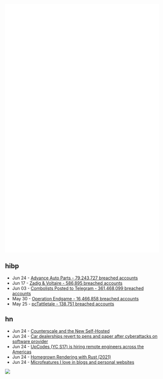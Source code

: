 ![Metrics](https://raw.githubusercontent.com/phixion/phixion/master/metrics.svg)

## hibp

<!--
for https://github.com/phixion/phixion/blob/main/.github/workflows/feeds.yml
-->
<!--START_SECTION:haveibeenpwnd-->
- Jun 24 - [Advance Auto Parts - 79,243,727 breached accounts](https://haveibeenpwned.com/PwnedWebsites#AdvanceAutoParts)
- Jun 17 - [Zadig & Voltaire - 586,895 breached accounts](https://haveibeenpwned.com/PwnedWebsites#ZadigVoltaire)
- Jun 03 - [Combolists Posted to Telegram - 361,468,099 breached accounts](https://haveibeenpwned.com/PwnedWebsites#TelegramCombolists)
- May 30 - [Operation Endgame - 16,466,858 breached accounts](https://haveibeenpwned.com/PwnedWebsites#OperationEndgame)
- May 25 - [pcTattletale - 138,751 breached accounts](https://haveibeenpwned.com/PwnedWebsites#pcTattletale)
<!--END_SECTION:haveibeenpwnd-->

## hn

<!--
for https://github.com/phixion/phixion/blob/main/.github/workflows/feeds.yml
-->
<!--START_SECTION:hn-->
- Jun 24 - [Counterscale and the New Self-Hosted](https://benv.ca/blog/posts/counterscale-and-the-new-self-hosted)
- Jun 24 - [Car dealerships revert to pens and paper after cyberattacks on software provider](https://apnews.com/article/car-dealerships-cyberattack-cdk-outage-3f7c81f6be0e212172b33cdc9f49feba)
- Jun 24 - [UpCodes (YC S17) is hiring remote engineers across the Americas](https://up.codes/careers?utm_source=HN)
- Jun 24 - [Homegrown Rendering with Rust (2021)](https://medium.com/embarkstudios/homegrown-rendering-with-rust-1e39068e56a7)
- Jun 24 - [Microfeatures I love in blogs and personal websites](https://danilafe.com/blog/blog_microfeatures/)
<!--END_SECTION:hn-->

<!--
for https://yhype.me
-->
![](https://hit.yhype.me/github/profile?user_id=13013670)
